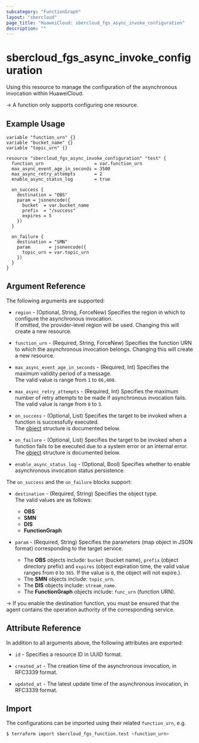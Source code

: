 ```yaml
---
subcategory: "FunctionGraph"
layout: "sbercloud"
page_title: "HuaweiCloud: sbercloud_fgs_async_invoke_configuration"
description: ""
---
```


# sbercloud_fgs_async_invoke_configuration

Using this resource to manage the configuration of the asynchronous invocation within HuaweiCloud.

-> A function only supports configuring one resource.

## Example Usage

```hcl
variable "function_urn" {}
variable "bucket_name" {}
variable "topic_urn" {}

resource "sbercloud_fgs_async_invoke_configuration" "test" {
  function_urn                   = var.function_urn
  max_async_event_age_in_seconds = 3500
  max_async_retry_attempts       = 2
  enable_async_status_log        = true

  on_success {
    destination = "OBS"
    param = jsonencode({
      bucket  = var.bucket_name
      prefix  = "/success"
      expires = 5
    })
  }

  on_failure {
    destination = "SMN"
    param       = jsonencode({
      topic_urn = var.topic_urn
    })
  }
}
```

## Argument Reference

The following arguments are supported:

* `region` - (Optional, String, ForceNew) Specifies the region in which to configure the asynchronous invocation.  
  If omitted, the provider-level region will be used. Changing this will create a new resource.

* `function_urn` - (Required, String, ForceNew) Specifies the function URN to which the asynchronous invocation belongs.
  Changing this will create a new resource.

* `max_async_event_age_in_seconds` - (Required, Int) Specifies the maximum validity period of a message.  
  The valid value is range from `1` to `86,400`.

* `max_async_retry_attempts` - (Required, Int) Specifies the maximum number of retry attempts to be made if
  asynchronous invocation fails.  
  The valid value is range from `0` to `3`.

* `on_success` - (Optional, List) Specifies the target to be invoked when a function is successfully executed.  
  The [object](#functiongraph_destination_config) structure is documented below.

* `on_failure` - (Optional, List) Specifies the target to be invoked when a function fails to be executed due to a
  system error or an internal error.  
  The [object](#functiongraph_destination_config) structure is documented below.

* `enable_async_status_log` - (Optional, Bool) Specifies whether to enable asynchronous invocation status persistence.

<a name="functiongraph_destination_config"></a>
The `on_success` and the `on_failure` blocks support:

* `destination` - (Required, String) Specifies the object type.  
  The valid values are as follows:
  + **OBS**
  + **SMN**
  + **DIS**
  + **FunctionGraph**

* `param` - (Required, String) Specifies the parameters (map object in JSON format) corresponding to the target service.
  + The **OBS** objects include: `bucket` (bucket name), `prefix` (object directory prefix) and `expires` (object
    expiration time, the valid value ranges from `0` to `365`. If the value is `0`, the object will not expire.).
  + The **SMN** objects include: `topic_urn`.
  + The **DIS** objects include: `stream_name`.
  + The **FunctionGraph** objects include: `func_urn` (function URN).

-> If you enable the destination function, you must be ensured that the agent contains the operation authority of the
   corresponding service.

## Attribute Reference

In addition to all arguments above, the following attributes are exported:

* `id` - Specifies a resource ID in UUID format.

* `created_at` - The creation time of the asynchronous invocation, in RFC3339 format.

* `updated_at` - The latest update time of the asynchronous invocation, in RFC3339 format.

## Import

The configurations can be imported using their related `function_urn`, e.g.

```bash
$ terraform import sbercloud_fgs_function.test <function_urn>
```
